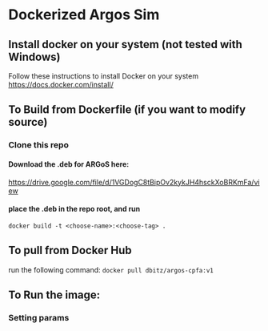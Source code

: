 # Dockerized Argos Sim
## Install docker on your system (not tested with Windows)
Follow these instructions to install Docker on your system
https://docs.docker.com/install/

## To Build from Dockerfile (if you want to modify source)
### Clone this repo
#### Download the .deb for ARGoS here:
https://drive.google.com/file/d/1VGDogC8tBipOv2kykJH4hsckXoBRKmFa/view
#### place the .deb in the repo root, and run
```docker build -t <choose-name>:<choose-tag> .```

## To pull from Docker Hub
run the following command:
```docker pull dbitz/argos-cpfa:v1```

## To Run the image:

### Setting params